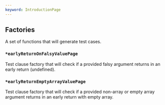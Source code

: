 ```yaml
---
keyword: IntroductionPage
---
```


## Factories

A set of functions that will generate test cases.

### `*earlyReturnOnFalsyValuePage`

Test clause factory that will check if a provided falsy argument returns in an early return (undefined).

### `*earlyReturnEmptyArrayValuePage`

Test clause factory that will check if a provided non-array or empty array argument returns in an early return with empty array.
